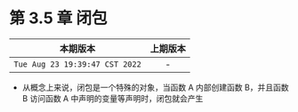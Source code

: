 # 第 3.5 章 闭包

|本期版本|上期版本
|:---:|:---:
`Tue Aug 23 19:39:47 CST 2022` | -

* 从概念上来说，闭包是一个特殊的对象，当函数 A 内部创建函数 B，并且函数 B 访问函数 A 中声明的变量等声明时，闭包就会产生